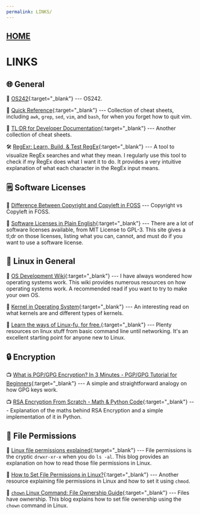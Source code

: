 ```yaml
---
permalink: LINKS/
---
```


## [HOME](../)

# LINKS

## 🌐 General

📖 [OS242](https://os.vlsm.org/){:target="_blank"} ---
OS242.

📖 [Quick Reference](https://quickref.me/){:target="_blank"} ---
Collection of cheat sheets, including `awk`, `grep`, `sed`, `vim`, and `bash`, for when you forget how to quit vim.

📖 [TL;DR for Developer Documentation](https://devhints.io/){:target="_blank"} ---
Another collection of cheat sheets.

🛠️ [RegExr: Learn, Build, & Test RegEx](https://regexr.com/){:target="_blank"} ---
A tool to visualize RegEx searches and what they mean. I regularly use this tool to check if my RegEx does what I want it to do. It provides a very intuitive explanation of what each character in the RegEx input means.

## 🗒️ Software Licenses

📖 [Difference Between Copyright and Copyleft in FOSS](https://www.geeksforgeeks.org/difference-between-copyright-and-copyleft-in-foss/) ---
Copyright vs Copyleft in FOSS.

📖 [Software Licenses in Plain English](https://www.tldrlegal.com/){:target="_blank"} ---
There are a lot of software licenses available, from MIT License to GPL-3. This site gives a tl;dr on those licenses, listing what you can, cannot, and must do if you want to use a software license.

## 🐧 Linux in General

📖 [OS Development Wiki](https://wiki.osdev.org/){:target="_blank"} ---
I have always wondered how operating systems work. This wiki provides numerous resources on how operating systems work. A recommended read if you want to try to make your own OS.

📖 [Kernel in Operating System](https://www.geeksforgeeks.org/kernel-in-operating-system/){:target="_blank"} ---
An interesting read on what kernels are and different types of kernels.

📖 [Learn the ways of Linux-fu, for free.](https://linuxjourney.com/){:target="_blank"} ---
Plenty resources on linux stuff from basic command line until networking. It's an excellent starting point for anyone new to Linux.

## 🔒 Encryption

📺 [What is PGP/GPG Encryption? In 3 Minutes - PGP/GPG Tutorial for Beginners](https://www.youtube.com/watch?v=1-MPcUHhXoc){:target="_blank"} ---
A simple and straightforward analogy on how GPG keys work.

📺 [RSA Encryption From Scratch - Math & Python Code](https://www.youtube.com/watch?v=D_PfV_IcUdA){:target="_blank"} ---
Explanation of the maths behind RSA Encryption and a simple implementation of it in Python.

## 📂 File Permissions

📖 [Linux file permissions explained](https://www.redhat.com/sysadmin/linux-file-permissions-explained){:target="_blank"} ---
File permissions is the cryptic `drwxr-xr-x` when you do `ls -al`. This blog provides an explanation on how to read those file permissions in Linux.

📖 [How to Set File Permissions in Linux?](https://www.geeksforgeeks.org/how-to-set-file-permissions-in-linux/){:target="_blank"} ---
Another resource explaining file permissions in Linux and how to set it using `chmod`.

📖 [`chown` Linux Command: File Ownership Guide](https://ioflood.com/blog/chown-linux-command/){:target="_blank"} ---
Files have ownership. This blog explains how to set file ownership using the `chown` command in Linux.
